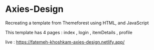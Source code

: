 # Axies-Design
Recreating a template from Themeforest using HTML, and JavaScript

This template has 4 pages : index , login , itemDetails , profile

live : https://fatemeh-khoshkam-axies-design.netlify.app/

